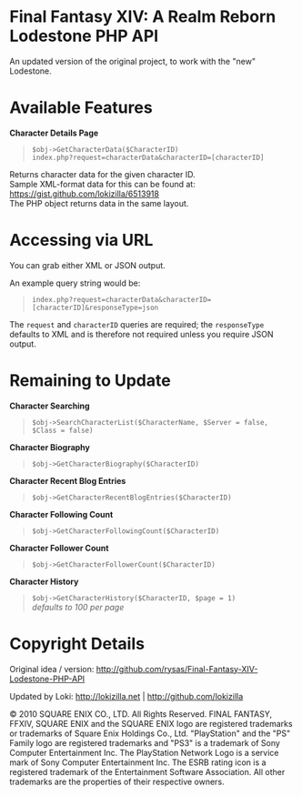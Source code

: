 Final Fantasy XIV: A Realm Reborn Lodestone PHP API
==============================================

An updated version of the original project, to work with the "new" Lodestone.

Available Features
==============================================
**Character Details Page**
>`$obj->GetCharacterData($CharacterID)`  
`index.php?request=characterData&characterID=[characterID]`

Returns character data for the given character ID.  
Sample XML-format data for this can be found at: https://gist.github.com/lokizilla/6513918  
The PHP object returns data in the same layout.

Accessing via URL
==============================================
You can grab either XML or JSON output.

An example query string would be:
>`index.php?request=characterData&characterID=[characterID]&responseType=json`

The `request` and `characterID` queries are required; the `responseType` defaults to XML and is therefore not required unless you require JSON output.

Remaining to Update
==============================================
**Character Searching**
>`$obj->SearchCharacterList($CharacterName, $Server = false, $Class = false)`

**Character Biography**
>`$obj->GetCharacterBiography($CharacterID)`

**Character Recent Blog Entries**
>`$obj->GetCharacterRecentBlogEntries($CharacterID)`

**Character Following Count**
>`$obj->GetCharacterFollowingCount($CharacterID)`

**Character Follower Count**
>`$obj->GetCharacterFollowerCount($CharacterID)`

**Character History**
>`$obj->GetCharacterHistory($CharacterID, $page = 1)`  
*defaults to 100 per page* 

Copyright Details
==============================================
Original idea / version: http://github.com/rysas/Final-Fantasy-XIV-Lodestone-PHP-API

Updated by Loki: http://lokizilla.net | http://github.com/lokizilla

© 2010 SQUARE ENIX CO., LTD. All Rights Reserved. FINAL FANTASY, FFXIV, SQUARE ENIX and the SQUARE ENIX logo are registered trademarks or trademarks of Square Enix Holdings Co., Ltd. "PlayStation" and the "PS" Family logo are registered trademarks and "PS3" is a trademark of Sony Computer Entertainment Inc. The PlayStation Network Logo is a service mark of Sony Computer Entertainment Inc. The ESRB rating icon is a registered trademark of the Entertainment Software Association. All other trademarks are the properties of their respective owners.
